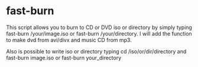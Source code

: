 fast-burn
====

This script allows you to burn to CD or DVD iso or directory by simply typing fast-burn /your/image.iso or fast-burn /your/directory. I will add the function to make dvd from avi/divx and music CD from mp3. 

Also is possible to write iso or directory typing cd /iso/or/dir/directory and fast-burn image.iso or fast-burn your_directory
